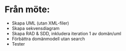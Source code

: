 # Från möte:
- Skapa UML (utan XML-filer)
- Skapa sekvensdiagram
- Skapa RAD & SDD, inkludera iteration 1 av domän/uml
- Förbättra domänmodell utan search
- Tester
